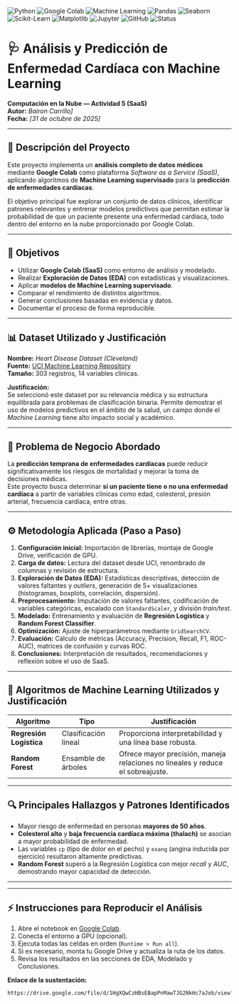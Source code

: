 ![Python](https://img.shields.io/badge/Python-3.10%2B-blue?logo=python)
![Google Colab](https://img.shields.io/badge/Google%20Colab-SaaS%20Platform-orange?logo=googlecolab)
![Machine Learning](https://img.shields.io/badge/Machine%20Learning-Active-success?logo=scikitlearn)
![Pandas](https://img.shields.io/badge/Pandas-Data%20Analysis-purple?logo=pandas)
![Seaborn](https://img.shields.io/badge/Seaborn-Visualization-blueviolet?logo=seaborn)
![Scikit-Learn](https://img.shields.io/badge/Scikit--Learn-Modeling-yellow?logo=scikitlearn)
![Matplotlib](https://img.shields.io/badge/Matplotlib-Graphs-lightblue?logo=plotly)
![Jupyter](https://img.shields.io/badge/Jupyter-Notebook-red?logo=jupyter)
![GitHub](https://img.shields.io/badge/Repository-ml--analysis--colab-black?logo=github)
![Status](https://img.shields.io/badge/Status-Completed-brightgreen?logo=checkmarx)



# 🩺 Análisis y Predicción de Enfermedad Cardíaca con Machine Learning  
**Computación en la Nube — Actividad 5 (SaaS)**  
**Autor:** *Bairon Carrillo]*  
**Fecha:** *[31 de octubre de 2025]*  

---

## 🧠 Descripción del Proyecto
Este proyecto implementa un **análisis completo de datos médicos** mediante **Google Colab** como plataforma *Software as a Service (SaaS)*, aplicando algoritmos de **Machine Learning supervisado** para la **predicción de enfermedades cardíacas**.  

El objetivo principal fue explorar un conjunto de datos clínicos, identificar patrones relevantes y entrenar modelos predictivos que permitan estimar la probabilidad de que un paciente presente una enfermedad cardíaca, todo dentro del entorno en la nube proporcionado por Google Colab.

---

## 🎯 Objetivos
- Utilizar **Google Colab (SaaS)** como entorno de análisis y modelado.  
- Realizar **Exploración de Datos (EDA)** con estadísticas y visualizaciones.  
- Aplicar **modelos de Machine Learning supervisado**.  
- Comparar el rendimiento de distintos algoritmos.  
- Generar conclusiones basadas en evidencia y datos.  
- Documentar el proceso de forma reproducible.  

---

## 📊 Dataset Utilizado y Justificación
**Nombre:** *Heart Disease Dataset (Cleveland)*  
**Fuente:** [UCI Machine Learning Repository](https://archive.ics.uci.edu/ml/datasets/Heart+Disease)  
**Tamaño:** 303 registros, 14 variables clínicas.  

**Justificación:**  
Se seleccionó este dataset por su relevancia médica y su estructura equilibrada para problemas de clasificación binaria. Permite demostrar el uso de modelos predictivos en el ámbito de la salud, un campo donde el *Machine Learning* tiene alto impacto social y académico.

---

## 💼 Problema de Negocio Abordado
La **predicción temprana de enfermedades cardíacas** puede reducir significativamente los riesgos de mortalidad y mejorar la toma de decisiones médicas.  
Este proyecto busca determinar **si un paciente tiene o no una enfermedad cardíaca** a partir de variables clínicas como edad, colesterol, presión arterial, frecuencia cardíaca, entre otras.

---

## ⚙️ Metodología Aplicada (Paso a Paso)
1. **Configuración inicial:** Importación de librerías, montaje de Google Drive, verificación de GPU.  
2. **Carga de datos:** Lectura del dataset desde UCI, renombrado de columnas y revisión de estructura.  
3. **Exploración de Datos (EDA):** Estadísticas descriptivas, detección de valores faltantes y *outliers*, generación de 5+ visualizaciones (histogramas, boxplots, correlación, dispersión).  
4. **Preprocesamiento:** Imputación de valores faltantes, codificación de variables categóricas, escalado con `StandardScaler`, y división *train/test*.  
5. **Modelado:** Entrenamiento y evaluación de **Regresión Logística** y **Random Forest Classifier**.  
6. **Optimización:** Ajuste de hiperparámetros mediante `GridSearchCV`.  
7. **Evaluación:** Cálculo de métricas (Accuracy, Precision, Recall, F1, ROC-AUC), matrices de confusión y curvas ROC.  
8. **Conclusiones:** Interpretación de resultados, recomendaciones y reflexión sobre el uso de SaaS.  

---

## 🤖 Algoritmos de Machine Learning Utilizados y Justificación
| Algoritmo | Tipo | Justificación |
|------------|------|----------------|
| **Regresión Logística** | Clasificación lineal | Proporciona interpretabilidad y una línea base robusta. |
| **Random Forest** | Ensamble de árboles | Ofrece mayor precisión, maneja relaciones no lineales y reduce el sobreajuste. |

---

## 🔍 Principales Hallazgos y Patrones Identificados
- Mayor riesgo de enfermedad en personas **mayores de 50 años**.  
- **Colesterol alto** y **baja frecuencia cardíaca máxima (thalach)** se asocian a mayor probabilidad de enfermedad.  
- Las variables `cp` (tipo de dolor en el pecho) y `exang` (angina inducida por ejercicio) resultaron altamente predictivas.  
- **Random Forest** superó a la Regresión Logística con mejor *recall* y *AUC*, demostrando mayor capacidad de detección.  

---


---

## ⚡ Instrucciones para Reproducir el Análisis
1. Abre el notebook en [Google Colab](https://colab.research.google.com).  
2. Conecta el entorno a GPU (opcional).  
3. Ejecuta todas las celdas en orden (`Runtime > Run all`).  
4. Si es necesario, monta tu Google Drive y actualiza la ruta de los datos.  
5. Revisa los resultados en las secciones de EDA, Modelado y Conclusiones.

**Enlace de la sustentación:**
```bash
https://drive.google.com/file/d/1HgXQwCzHBsEBapPnMawTJG2NkHc7aJob/view?usp=sharing


